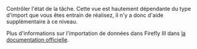 Contrôler l'état de la tâche. Cette vue est hautement dépendante du type d'import que vous êtes entrain de réalisez, il n'y a donc d'aide supplémentaire à ce niveau.

Plus d'informations sur l'importation de données dans Firefly III dans [la documentation officielle](https://firefly-iii.readthedocs.io/en/latest/).